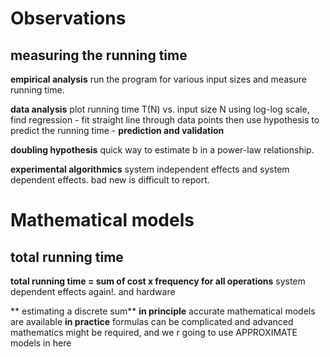 # Observations
## measuring the running time
**empirical analysis** run the program for various input sizes and measure running time.

**data analysis** plot running time T(N) vs. input size N using log-log scale, find regression - fit straight line through data points then use hypothesis to predict the running time - **prediction and validation** 

**doubling hypothesis** quick way to estimate b in a power-law relationship.

**experimental algorithmics** system independent effects and system dependent effects. bad new is difficult to report.

# Mathematical models
## total running time
**total running time = sum of cost x frequency for all operations**
system dependent effects again!. and hardware 

** estimating a discrete sum**
**in principle** accurate mathematical models are available
**in practice** formulas can be complicated and advanced mathematics might be required, and we r going to use APPROXIMATE models in here
